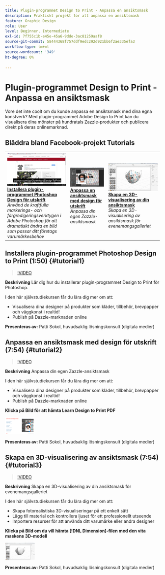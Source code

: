 ```yaml
---
title: Plugin-programmet Design to Print - Anpassa en ansiktsmask
description: Praktiskt projekt för att anpassa en ansiktsmask
feature: Graphic Design
role: User
level: Beginner, Intermediate
exl-id: 7f755c1b-e45e-45a6-9dde-3ac81259aaf8
source-git-commit: 58444368f757ddf9edc292d921bb6f2ae335efa3
workflow-type: tm+mt
source-wordcount: '349'
ht-degree: 0%

---
```


# Plugin-programmet Design to Print - Anpassa en ansiktsmask

Vore det inte coolt om du kunde anpassa en ansiktsmask med dina egna konstverk? Med plugin-programmet Adobe Design to Print kan du visualisera dina mönster på hundratals Zazzle-produkter och publicera direkt på deras onlinemarknad.

## Bläddra bland Facebook-projekt Tutorials

<table style="table-layout:fixed">
<tr>
 <td>
   <a href="handsonproject.md#tutorial1">
      <img alt="Installera plugin-programmet Photoshop Design to Print" src="../assets/d2p_install_sokol_thumbnail.jpg" />
   </a>
    <div>
   <a href="handsonproject.md#tutorial1"><strong>Installera plugin-programmet Photoshop Design för utskrift</strong></a>
    </div>
    <em>Använd de kraftfulla markerings- och färgredigeringsverktygen i Adobe Photoshop för att dramatiskt ändra en bild som passar ditt företags varumärkesbehov</em>
    <br>
  </td>
  <td>
    <a href="handsonproject.md#tutorial2">
        <img alt="Anpassa en ansiktsmask med design för utskrift" src="../assets/d2p_faceMask_sokol_thumbnail.jpg" />
    </a>
    <div>
    <a href="handsonproject.md#tutorial2"><strong>Anpassa en ansiktsmask med design för utskrift</strong></a>
    </div>
    <em>Anpassa din egen Zazzle-ansiktsmask</em>
    <br>
  </td>
  <td>
    <a href="handsonproject.md#tutorial3">
      <img alt="Skapa en 3D-visualisering av din ansiktsmask" src="../assets/DN_faceMaskShare_sokol_thumbnail.jpg" />
   </a>
    <div>
   <a href="handsonproject.md#tutorial3"><strong>Skapa en 3D-visualisering av din ansiktsmask</strong></a>
    </div>
    <em>Skapa en 3D-visualisering av ansiktsmask för evenemangsgalleriet</em>
    <br>
  </td>
</tr>
</table>

## Installera plugin-programmet Photoshop Design to Print (1:50) {#tutorial1}

>[!VIDEO](https://video.tv.adobe.com/v/327096?hidetitle=true)

**Beskrivning**
Lär dig hur du installerar plugin-programmet Design to Print för Photoshop.

I den här självstudiekursen får du lära dig mer om att:
* Visualisera dina designer på produkter som kläder, tillbehör, brevpapper och väggkonst i realtid!
* Publish på Dazzle-marknaden online

**Presenteras av:**
Patti Sokol, huvudsaklig lösningskonsult (digitala medier)

## Anpassa en ansiktsmask med design för utskrift (7:54) {#tutorial2}

>[!VIDEO](https://video.tv.adobe.com/v/327097?hidetitle=true)

**Beskrivning**
Anpassa din egen Zazzle-ansiktsmask

I den här självstudiekursen får du lära dig mer om att:
* Visualisera dina designer på produkter som kläder, tillbehör, brevpapper och väggkonst i realtid!
* Publish på Dazzle-marknaden online

**Klicka på Bild för att hämta Learn Design to Print PDF**

[![Lär dig design för utskrift](../assets/LearnDesigntoPrint_96.png)](../assets/LearnDesigntoPrint.pdf)

**Presenteras av:**
Patti Sokol, huvudsaklig lösningskonsult (digitala medier)

## Skapa en 3D-visualisering av ansiktsmask (7:54) {#tutorial3}

>[!VIDEO](https://video.tv.adobe.com/v/327098?hidetitle=true)

**Beskrivning**
Skapa en 3D-visualisering av din ansiktsmask för evenemangsgalleriet

I den här självstudiekursen får du lära dig mer om att:
* Skapa fotorealistiska 3D-visualiseringar på ett enkelt sätt
* Lägg till material och kontrollera ljuset för ett professionellt utseende
* Importera resurser för att använda ditt varumärke eller andra designer

**Klicka på Bild om du vill hämta [!DNL Dimension]-filen med den vita maskens 3D-modell**

[![Jämförelsebild](../assets/whitemask_96.png)](https://stock.adobe.com/search/3d-assets?load_type=search&native_visual_search=&similar_content_id=&is_recent_search=&search_type=usertyped&k=face+mask&asset_id=324075591)

**Presenteras av:**
Patti Sokol, huvudsaklig lösningskonsult (digitala medier)
